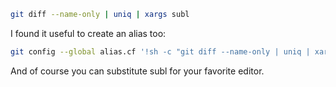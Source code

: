 ``` bash
git diff --name-only | uniq | xargs subl
```

I found it useful to create an alias too:

``` bash
git config --global alias.cf '!sh -c "git diff --name-only | uniq | xargs subl"'
```

And of course you can substitute subl for your favorite editor.
